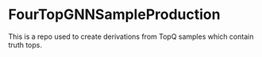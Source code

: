# FourTopGNNSampleProduction
This is a repo used to create derivations from TopQ samples which contain truth tops.
